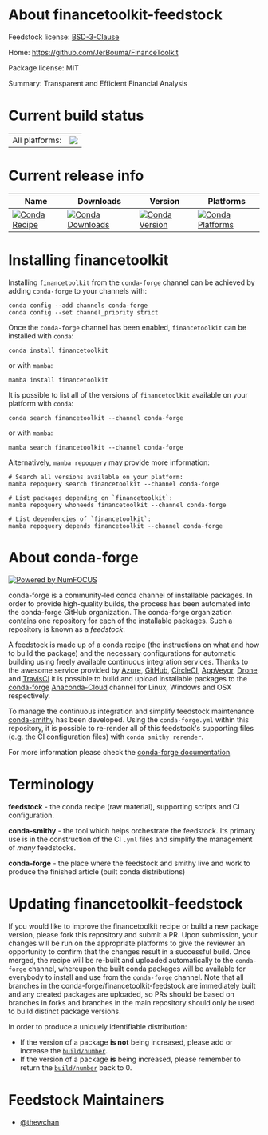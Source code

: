 About financetoolkit-feedstock
==============================

Feedstock license: [BSD-3-Clause](https://github.com/conda-forge/financetoolkit-feedstock/blob/main/LICENSE.txt)

Home: https://github.com/JerBouma/FinanceToolkit

Package license: MIT

Summary: Transparent and Efficient Financial Analysis

Current build status
====================


<table><tr><td>All platforms:</td>
    <td>
      <a href="https://dev.azure.com/conda-forge/feedstock-builds/_build/latest?definitionId=20074&branchName=main">
        <img src="https://dev.azure.com/conda-forge/feedstock-builds/_apis/build/status/financetoolkit-feedstock?branchName=main">
      </a>
    </td>
  </tr>
</table>

Current release info
====================

| Name | Downloads | Version | Platforms |
| --- | --- | --- | --- |
| [![Conda Recipe](https://img.shields.io/badge/recipe-financetoolkit-green.svg)](https://anaconda.org/conda-forge/financetoolkit) | [![Conda Downloads](https://img.shields.io/conda/dn/conda-forge/financetoolkit.svg)](https://anaconda.org/conda-forge/financetoolkit) | [![Conda Version](https://img.shields.io/conda/vn/conda-forge/financetoolkit.svg)](https://anaconda.org/conda-forge/financetoolkit) | [![Conda Platforms](https://img.shields.io/conda/pn/conda-forge/financetoolkit.svg)](https://anaconda.org/conda-forge/financetoolkit) |

Installing financetoolkit
=========================

Installing `financetoolkit` from the `conda-forge` channel can be achieved by adding `conda-forge` to your channels with:

```
conda config --add channels conda-forge
conda config --set channel_priority strict
```

Once the `conda-forge` channel has been enabled, `financetoolkit` can be installed with `conda`:

```
conda install financetoolkit
```

or with `mamba`:

```
mamba install financetoolkit
```

It is possible to list all of the versions of `financetoolkit` available on your platform with `conda`:

```
conda search financetoolkit --channel conda-forge
```

or with `mamba`:

```
mamba search financetoolkit --channel conda-forge
```

Alternatively, `mamba repoquery` may provide more information:

```
# Search all versions available on your platform:
mamba repoquery search financetoolkit --channel conda-forge

# List packages depending on `financetoolkit`:
mamba repoquery whoneeds financetoolkit --channel conda-forge

# List dependencies of `financetoolkit`:
mamba repoquery depends financetoolkit --channel conda-forge
```


About conda-forge
=================

[![Powered by
NumFOCUS](https://img.shields.io/badge/powered%20by-NumFOCUS-orange.svg?style=flat&colorA=E1523D&colorB=007D8A)](https://numfocus.org)

conda-forge is a community-led conda channel of installable packages.
In order to provide high-quality builds, the process has been automated into the
conda-forge GitHub organization. The conda-forge organization contains one repository
for each of the installable packages. Such a repository is known as a *feedstock*.

A feedstock is made up of a conda recipe (the instructions on what and how to build
the package) and the necessary configurations for automatic building using freely
available continuous integration services. Thanks to the awesome service provided by
[Azure](https://azure.microsoft.com/en-us/services/devops/), [GitHub](https://github.com/),
[CircleCI](https://circleci.com/), [AppVeyor](https://www.appveyor.com/),
[Drone](https://cloud.drone.io/welcome), and [TravisCI](https://travis-ci.com/)
it is possible to build and upload installable packages to the
[conda-forge](https://anaconda.org/conda-forge) [Anaconda-Cloud](https://anaconda.org/)
channel for Linux, Windows and OSX respectively.

To manage the continuous integration and simplify feedstock maintenance
[conda-smithy](https://github.com/conda-forge/conda-smithy) has been developed.
Using the ``conda-forge.yml`` within this repository, it is possible to re-render all of
this feedstock's supporting files (e.g. the CI configuration files) with ``conda smithy rerender``.

For more information please check the [conda-forge documentation](https://conda-forge.org/docs/).

Terminology
===========

**feedstock** - the conda recipe (raw material), supporting scripts and CI configuration.

**conda-smithy** - the tool which helps orchestrate the feedstock.
                   Its primary use is in the construction of the CI ``.yml`` files
                   and simplify the management of *many* feedstocks.

**conda-forge** - the place where the feedstock and smithy live and work to
                  produce the finished article (built conda distributions)


Updating financetoolkit-feedstock
=================================

If you would like to improve the financetoolkit recipe or build a new
package version, please fork this repository and submit a PR. Upon submission,
your changes will be run on the appropriate platforms to give the reviewer an
opportunity to confirm that the changes result in a successful build. Once
merged, the recipe will be re-built and uploaded automatically to the
`conda-forge` channel, whereupon the built conda packages will be available for
everybody to install and use from the `conda-forge` channel.
Note that all branches in the conda-forge/financetoolkit-feedstock are
immediately built and any created packages are uploaded, so PRs should be based
on branches in forks and branches in the main repository should only be used to
build distinct package versions.

In order to produce a uniquely identifiable distribution:
 * If the version of a package **is not** being increased, please add or increase
   the [``build/number``](https://docs.conda.io/projects/conda-build/en/latest/resources/define-metadata.html#build-number-and-string).
 * If the version of a package **is** being increased, please remember to return
   the [``build/number``](https://docs.conda.io/projects/conda-build/en/latest/resources/define-metadata.html#build-number-and-string)
   back to 0.

Feedstock Maintainers
=====================

* [@thewchan](https://github.com/thewchan/)

